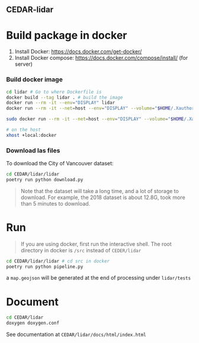 CEDAR-lidar
---
# Build package in docker

1. Install Docker: https://docs.docker.com/get-docker/
2. Install Docker compose: https://docs.docker.com/compose/install/ (for server)

### Build docker image
```bash
cd lidar # Go to where Dockerfile is 
docker build --tag lidar . # build the image
docker run --rm -it --env="DISPLAY" lidar 
docker run --rm -it --net=host --env="DISPLAY" --volume="$HOME/.Xauthority:/root/.Xauthority:rw" -e QTWEBENGINE_ENABLE_LINUX_ACCESSIBILITY=1 --entrypoint 

sudo docker run --rm -it --net=host --env="DISPLAY" --volume="$HOME/.Xauthority:/root/.Xauthority:rw" --device /dev/dri/ --security-opt seccomp=./docker/chrome.json --privileged lidar

# on the host
xhost +local:docker
```

### Download las files 

To download the City of Vancouver dataset:
```bash
cd CEDAR/lidar/lidar 
poetry run python download.py  
```
> Note that the dataset will take a long time, and a lot of storage to download. For example, the 2018 dataset is about 12.8G, took more than 5 minutes to download. 

# Run

> If you are using docker, first run the interactive shell. The root directory in docker is `/src` instead of `CEDER/lidar`
```bash
cd CEDAR/lidar/lidar # cd src in docker
poetry run python pipeline.py
``` 

a `map.geojson` will be generated at the end of processing under `lidar/tests`

# Document 

```bash
cd CEDAR/lidar 
doxygen doxygen.conf
```

See documentation at `CEDAR/lidar/docs/html/index.html`